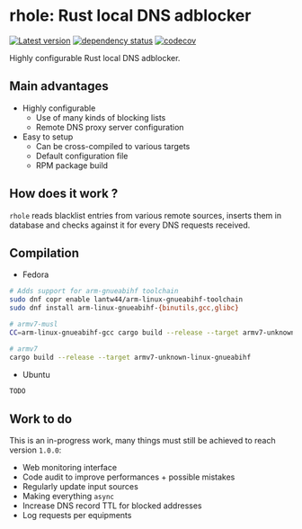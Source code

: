 # rhole: Rust local DNS adblocker

[![Latest version](https://img.shields.io/crates/v/rhole.svg)](https://crates.io/crates/rhole)
[![dependency status](https://deps.rs/repo/github/cocool97/rhole/status.svg)](https://deps.rs/repo/github/cocool97/rhole)
[![codecov](https://codecov.io/gh/cocool97/rhole/branch/master/graph/badge.svg?token=2PMZ6D9E5M)](https://codecov.io/gh/cocool97/rhole)

Highly configurable Rust local DNS adblocker.

## Main advantages

* Highly configurable
  * Use of many kinds of blocking lists
  * Remote DNS proxy server configuration
* Easy to setup
  * Can be cross-compiled to various targets
  * Default configuration file
  * RPM package build

## How does it work ?

`rhole` reads blacklist entries from various remote sources, inserts them in database and checks against it for every DNS requests received.

## Compilation

* Fedora

```bash
# Adds support for arm-gnueabihf toolchain
sudo dnf copr enable lantw44/arm-linux-gnueabihf-toolchain
sudo dnf install arm-linux-gnueabihf-{binutils,gcc,glibc}

# armv7-musl
CC=arm-linux-gnueabihf-gcc cargo build --release --target armv7-unknown-linux-musleabihf

# armv7
cargo build --release --target armv7-unknown-linux-gnueabihf
```

* Ubuntu

```bash
TODO
```

## Work to do

This is an in-progress work, many things must still be achieved to reach version `1.0.0`:

* Web monitoring interface
* Code audit to improve performances + possible mistakes
* Regularly update input sources
* Making everything `async`
* Increase DNS record TTL for blocked addresses
* Log requests per equipments
